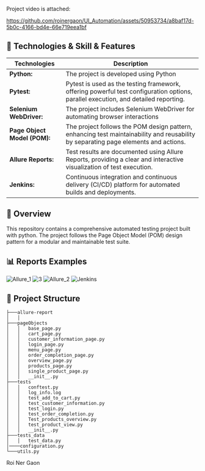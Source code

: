 Project video is attached:

https://github.com/roinergaon/UI_Automation/assets/50953734/a8baf17d-5b0c-4166-bd4e-66e719eea1bf
## 📑 Technologies & Skill & Features
| Technologies      | Description |
| ----------- | ----------- |
| **Python:**      | The project is developed using Python |
| **Pytest:**   | Pytest is used as the testing framework, offering powerful test configuration options, parallel execution, and detailed reporting.        |
| **Selenium WebDriver:**   | The project includes Selenium WebDriver for automating browser interactions        |
| **Page Object Model (POM):**   | The project follows the POM design pattern, enhancing test maintainability and reusability by separating page elements and actions.        |
| **Allure Reports:**   | Test results are documented using Allure Reports, providing a clear and interactive visualization of test execution.        |
| **Jenkins:**   | Continuous integration and continuous delivery (CI/CD) platform for automated builds and deployments.        |

## 📖 Overview
This repository contains a comprehensive automated testing project built with python.
The project follows the Page Object Model (POM) design pattern for a modular and maintainable test suite.

## 📊 Reports Examples
![Allure_1](https://github.com/roinergaon/UI_Automation/assets/50953734/ed6d5651-465c-4b2d-9039-6630b804aed5)
![3](https://github.com/roinergaon/UI_Automation/assets/50953734/a4e37f75-8187-4d04-af51-d2349f11cece)
![Allure_2](https://github.com/roinergaon/UI_Automation/assets/50953734/dddbfb6e-fa24-45f9-84b2-f658bd4aa184)
![Jenkins](https://github.com/roinergaon/UI_Automation/assets/50953734/9a331ae6-814c-46f6-8406-1e2cc531082b)

## 📁 Project Structure
```
├───allure-report     
│   │
├───pageObjects
│   │   base_page.py
│   │   cart_page.py
│   │   customer_information_page.py
│   │   login_page.py
│   │   menu_page.py
│   │   order_completion_page.py
│   │   overview_page.py
│   │   products_page.py
│   │   single_product_page.py
│   │   __init__.py
├───tests
│   │   conftest.py
│   │   log_info.log
│   │   test_add_to_cart.py
│   │   test_customer_information.py
│   │   test_login.py
│   │   test_order_completion.py
│   │   Test_products_overview.py
│   │   test_product_view.py
│   │   __init__.py
├───tests_data
│   │   test_data.py
│────configuration.py
└───utils.py
```
Roi Ner Gaon 








